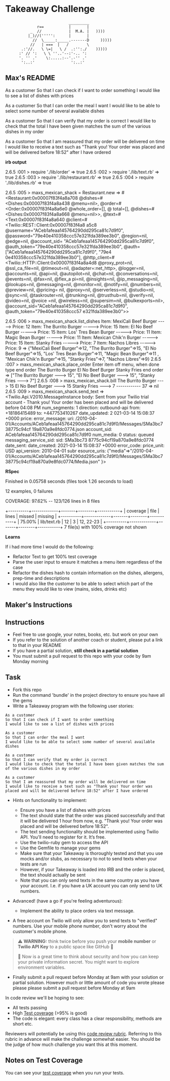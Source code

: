 Takeaway Challenge
==================
```
                            _________
              r==           |       |
           _  //            |  M.A. |   ))))
          |_)//(''''':      |       |
            //  \_____:_____.-------D     )))))
           //   | ===  |   /        \
       .:'//.   \ \=|   \ /  .:'':./    )))))
      :' // ':   \ \ ''..'--:'-.. ':
      '. '' .'    \:.....:--'.-'' .'
       ':..:'                ':..:'

 ```

## Max's README

As a customer
So that I can check if I want to order something
I would like to see a list of dishes with prices

As a customer
So that I can order the meal I want
I would like to be able to select some number of several available dishes

As a customer
So that I can verify that my order is correct
I would like to check that the total I have been given matches the sum of the various dishes in my order

As a customer
So that I am reassured that my order will be delivered on time
I would like to receive a text such as "Thank you! Your order was placed and will be delivered before 18:52" after I have ordered

**irb output**

2.6.5 :001 > require './lib/order'
 => true
2.6.5 :002 > require './lib/text.rb'
=> true
2.6.5 :003 > require './lib/restaurant.rb'
 => true
2.6.5 :004 > require './lib/dishes.rb'
 => true

2.6.5 :005 > maxs_mexican_shack = Restaurant.new
 => #<Restaurant:0x00007f83f4a8a708 @dishes=#<Dishes:0x00007f83f4a8a438 @menu=nil>, @order=#<Order:0x00007f83f4a8a6e0 @whole_order=[], @
total=[], @dishes=#<Dishes:0x00007f83f4a8a668 @menu=nil>>, @text=#<Text:0x00007f83f4a8a640 @client=#<Twilio::REST::Client:0x00007f83f4a8
a5c8 @username="ACeb1afeaa145764290dd295ca81c7d9f0", @password="79e40e410358ccc57e321fda389ee3b0", @region=nil, @edge=nil, @account_sid=
"ACeb1afeaa145764290dd295ca81c7d9f0", @auth_token="79e40e410358ccc57e321fda389ee3b0", @auth=["ACeb1afeaa145764290dd295ca81c7d9f0", "79e4
0e410358ccc57e321fda389ee3b0"], @http_client=#<Twilio::HTTP::Client:0x00007f83f4a8a4d8 @proxy_prot=nil, @ssl_ca_file=nil, @timeout=nil,
@adapter=:net_http>, @logger=nil, @accounts=nil, @api=nil, @autopilot=nil, @chat=nil, @conversations=nil, @events=nil, @fax=nil, @flex_a
pi=nil, @insights=nil, @ip_messaging=nil, @lookups=nil, @messaging=nil, @monitor=nil, @notify=nil, @numbers=nil, @preview=nil, @pricing=
nil, @proxy=nil, @serverless=nil, @studio=nil, @sync=nil, @taskrouter=nil, @trunking=nil, @trusthub=nil, @verify=nil, @video=nil, @voice
=nil, @wireless=nil, @supersim=nil, @bulkexports=nil>, @account_sid="ACeb1afeaa145764290dd295ca81c7d9f0", @auth_token="79e40e410358ccc57
e321fda389ee3b0">>

2.6.5 :006 > maxs_mexican_shack.list_dishes
Item: MexiCali Beef Burger -----> Price: 12
Item: The Burrito Burger -----> Price: 15
Item: El No Beef Burger -----> Price: 15
Item: Los' Tres Bean Burger -----> Price: 11
Item: Magic Bean Burger -----> Price: 11
Item: Mexican Chik'n Burger -----> Price: 15
Item: Stanky Fries -----> Price: 7
Item: Nachos Libres -----> Price: 9
 => {"MexiCali Beef Burger"=>12, "The Burrito Burger"=>15, "El No Beef Burger"=>15, "Los' Tres Bean Burger"=>11, "Magic Bean Burger"=>11
, "Mexican Chik'n Burger"=>15, "Stanky Fries"=>7, "Nachos Libres"=>9}
2.6.5 :007 > maxs_mexican_shack.place_order
Enter item off menu, when done type end order
The Burrito Burger
El No Beef Burger
Stanky Fries
end order
 => ["The Burrito Burger ---> 15", "El No Beef Burger ---> 15", "Stanky Fries ---> 7"]
2.6.5 :008 > maxs_mexican_shack.bill
            The Burrito Burger ---> 15
            El No Beef Burger ---> 15
               Stanky Fries ---> 7
                   ------------
                        37
 => nil
2.6.5 :009 > maxs_mexican_shack.send_text
 => <Twilio.Api.V2010.MessageInstance body: Sent from your Twilio trial account - Thank you! Your order has been placed
      and will be delivered before 04:08 PM num_segments: 1 direction: outbound-api from: +18186415489 to: +447753410267 date_updated: 2
021-03-14 15:08:37 +0000 price:  error_message:  uri: /2010-04-01/Accounts/ACeb1afeaa145764290dd295ca81c7d9f0/Messages/SMa3bc738775c94cf
19a870a9e8fdc0774.json account_sid: ACeb1afeaa145764290dd295ca81c7d9f0 num_media: 0 status: queued messaging_service_sid:  sid: SMa3bc73
8775c94cf19a870a9e8fdc0774 date_sent:  date_created: 2021-03-14 15:08:37 +0000 error_code:  price_unit: USD api_version: 2010-04-01 subr
esource_uris: {"media"=>"/2010-04-01/Accounts/ACeb1afeaa145764290dd295ca81c7d9f0/Messages/SMa3bc738775c94cf19a870a9e8fdc0774/Media.json"
}>

**RSpec**

Finished in 0.05758 seconds (files took 1.26 seconds to load)

12 examples, 0 failures


COVERAGE:  97.62% -- 123/126 lines in 8 files

+----------+-------------+-------+--------+-----------+
| coverage | file        | lines | missed | missing   |
+----------+-------------+-------+--------+-----------+
|  75.00%  | lib/text.rb | 12    | 3      | 12, 22-23 |
+----------+-------------+-------+--------+-----------+
7 file(s) with 100% coverage not shown

**Learns**

If i had more time I would do the following:

- Refactor Text to get 100% test coverage
- Parse the user input to ensure it matches a menu item regardless of the case
- Refactor the dishes hash to contain information on the dishes, allergens, prep-time
and descriptions
- I would also like the customer to be able to select which part of the menu they would
like to view (mains, sides, drinks etc)

## Maker's Instructions

Instructions
-------

* Feel free to use google, your notes, books, etc. but work on your own
* If you refer to the solution of another coach or student, please put a link to that in your README
* If you have a partial solution, **still check in a partial solution**
* You must submit a pull request to this repo with your code by 9am Monday morning

Task
-----

* Fork this repo
* Run the command 'bundle' in the project directory to ensure you have all the gems
* Write a Takeaway program with the following user stories:

```
As a customer
So that I can check if I want to order something
I would like to see a list of dishes with prices

As a customer
So that I can order the meal I want
I would like to be able to select some number of several available dishes

As a customer
So that I can verify that my order is correct
I would like to check that the total I have been given matches the sum of the various dishes in my order

As a customer
So that I am reassured that my order will be delivered on time
I would like to receive a text such as "Thank you! Your order was placed and will be delivered before 18:52" after I have ordered
```

* Hints on functionality to implement:
  * Ensure you have a list of dishes with prices
  * The text should state that the order was placed successfully and that it will be delivered 1 hour from now, e.g. "Thank you! Your order was placed and will be delivered before 18:52".
  * The text sending functionality should be implemented using Twilio API. You'll need to register for it. It’s free.
  * Use the twilio-ruby gem to access the API
  * Use the Gemfile to manage your gems
  * Make sure that your Takeaway is thoroughly tested and that you use mocks and/or stubs, as necessary to not to send texts when your tests are run
  * However, if your Takeaway is loaded into IRB and the order is placed, the text should actually be sent
  * Note that you can only send texts in the same country as you have your account. I.e. if you have a UK account you can only send to UK numbers.

* Advanced! (have a go if you're feeling adventurous):
  * Implement the ability to place orders via text message.

* A free account on Twilio will only allow you to send texts to "verified" numbers. Use your mobile phone number, don't worry about the customer's mobile phone.

> :warning: **WARNING:** think twice before you push your **mobile number** or **Twilio API Key** to a public space like GitHub :eyes:
>
> :key: Now is a great time to think about security and how you can keep your private information secret. You might want to explore environment variables.

* Finally submit a pull request before Monday at 9am with your solution or partial solution.  However much or little amount of code you wrote please please please submit a pull request before Monday at 9am


In code review we'll be hoping to see:

* All tests passing
* High [Test coverage](https://github.com/makersacademy/course/blob/master/pills/test_coverage.md) (>95% is good)
* The code is elegant: every class has a clear responsibility, methods are short etc.

Reviewers will potentially be using this [code review rubric](docs/review.md).  Referring to this rubric in advance will make the challenge somewhat easier.  You should be the judge of how much challenge you want this at this moment.

Notes on Test Coverage
------------------

You can see your [test coverage](https://github.com/makersacademy/course/blob/master/pills/test_coverage.md) when you run your tests.
